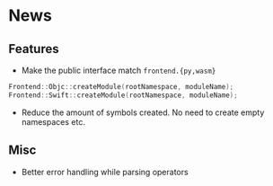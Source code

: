 # News #

## Features ##

* Make the public interface match `frontend.{py,wasm}`

```cpp
Frontend::Objc::createModule(rootNamespace, moduleName);
Frontend::Swift::createModule(rootNamespace, moduleName);
```

* Reduce the amount of symbols created. No need to create empty namespaces etc.

## Misc ##

* Better error handling while parsing operators
